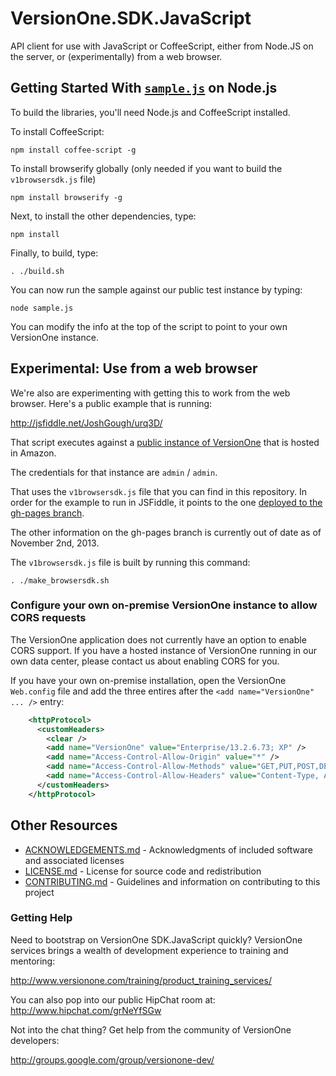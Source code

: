 # VersionOne.SDK.JavaScript 

API client for use with JavaScript or CoffeeScript, either from Node.JS on the server, or (experimentally)
from a web browser.

## Getting Started With [`sample.js`](sample.js) on Node.js

To build the libraries, you'll need Node.js and CoffeeScript installed.

To install CoffeeScript:

`npm install coffee-script -g`

To install browserify globally (only needed if you want to build the `v1browsersdk.js` file)

`npm install browserify -g` 

Next, to install the other dependencies, type:

`npm install`

Finally, to build, type:

`. ./build.sh`

You can now run the sample against our public test instance by typing:

`node sample.js`

You can modify the info at the top of the script to point to your own VersionOne instance.

## Experimental: Use from a web browser

We're also are experimenting with getting this to work from the web browser. Here's a public example that is running:

http://jsfiddle.net/JoshGough/urq3D/

That script executes against a [public instance of VersionOne](http://ec2-54-205-135-234.compute-1.amazonaws.com/VersionOne/) that is hosted in Amazon.

The credentials for that instance are `admin` / `admin`.

That uses the `v1browsersdk.js` file that you can find in this repository. In order 
for the example to run in JSFiddle, it points to the one [deployed to the gh-pages branch](http://versionone.github.io/VersionOne.SDK.JavaScript/v1browsersdk.js).

The other information on the gh-pages branch is currently out of date as of November 2nd, 2013.

The `v1browsersdk.js` file is built by running this command:

`. ./make_browsersdk.sh`

### Configure your own on-premise VersionOne instance to allow CORS requests

The VersionOne application does not currently have an option to enable CORS support. If you have a hosted instance 
of VersionOne running in our own data center, please contact us about enabling CORS for you.

If you have your own on-premise installation, open the VersionOne `Web.config` file and add the three entires 
after the `<add name="VersionOne" ... />` entry:

```xml
    <httpProtocol>
      <customHeaders>
        <clear />
        <add name="VersionOne" value="Enterprise/13.2.6.73; XP" />
      	<add name="Access-Control-Allow-Origin" value="*" />
      	<add name="Access-Control-Allow-Methods" value="GET,PUT,POST,DELETE,OPTIONS" />
      	<add name="Access-Control-Allow-Headers" value="Content-Type, Authorization" />
      </customHeaders>
    </httpProtocol>
```

## Other Resources

* [ACKNOWLEDGEMENTS.md](https://github.com/versionone/VersionOne.SDK.JavaScript/blob/master/ACKNOWLEDGEMENTS.md) - Acknowledgments of included software and associated licenses
* [LICENSE.md](https://github.com/versionone/VersionOne.SDK.NET.APIClient/blob/master/LICENSE.md) - License for source code and redistribution
* [CONTRIBUTING.md](https://github.com/versionone/VersionOne.SDK.JavaScript/blob/master/CONTRIBUTING.md) - Guidelines and information on contributing to this project

### Getting Help
Need to bootstrap on VersionOne SDK.JavaScript quickly? VersionOne services brings a wealth of development experience to training and mentoring:

http://www.versionone.com/training/product_training_services/

You can also pop into our public HipChat room at: http://www.hipchat.com/grNeYfSGw

Not into the chat thing? Get help from the community of VersionOne developers:

http://groups.google.com/group/versionone-dev/
